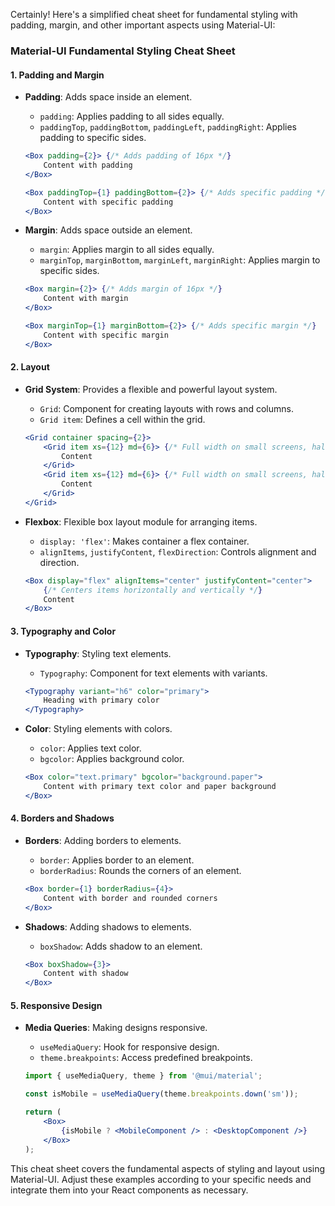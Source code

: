 Certainly! Here's a simplified cheat sheet for fundamental styling with padding, margin, and other important aspects using Material-UI:

### Material-UI Fundamental Styling Cheat Sheet

#### 1. Padding and Margin

- **Padding**: Adds space inside an element.
  - `padding`: Applies padding to all sides equally.
  - `paddingTop`, `paddingBottom`, `paddingLeft`, `paddingRight`: Applies padding to specific sides.

  ```jsx
  <Box padding={2}> {/* Adds padding of 16px */}
      Content with padding
  </Box>

  <Box paddingTop={1} paddingBottom={2}> {/* Adds specific padding */}
      Content with specific padding
  </Box>
  ```

- **Margin**: Adds space outside an element.
  - `margin`: Applies margin to all sides equally.
  - `marginTop`, `marginBottom`, `marginLeft`, `marginRight`: Applies margin to specific sides.

  ```jsx
  <Box margin={2}> {/* Adds margin of 16px */}
      Content with margin
  </Box>

  <Box marginTop={1} marginBottom={2}> {/* Adds specific margin */}
      Content with specific margin
  </Box>
  ```

#### 2. Layout

- **Grid System**: Provides a flexible and powerful layout system.
  - `Grid`: Component for creating layouts with rows and columns.
  - `Grid item`: Defines a cell within the grid.

  ```jsx
  <Grid container spacing={2}>
      <Grid item xs={12} md={6}> {/* Full width on small screens, half on medium */}
          Content
      </Grid>
      <Grid item xs={12} md={6}> {/* Full width on small screens, half on medium */}
          Content
      </Grid>
  </Grid>
  ```

- **Flexbox**: Flexible box layout module for arranging items.
  - `display: 'flex'`: Makes container a flex container.
  - `alignItems`, `justifyContent`, `flexDirection`: Controls alignment and direction.

  ```jsx
  <Box display="flex" alignItems="center" justifyContent="center">
      {/* Centers items horizontally and vertically */}
      Content
  </Box>
  ```

#### 3. Typography and Color

- **Typography**: Styling text elements.
  - `Typography`: Component for text elements with variants.

  ```jsx
  <Typography variant="h6" color="primary">
      Heading with primary color
  </Typography>
  ```

- **Color**: Styling elements with colors.
  - `color`: Applies text color.
  - `bgcolor`: Applies background color.

  ```jsx
  <Box color="text.primary" bgcolor="background.paper">
      Content with primary text color and paper background
  </Box>
  ```

#### 4. Borders and Shadows

- **Borders**: Adding borders to elements.
  - `border`: Applies border to an element.
  - `borderRadius`: Rounds the corners of an element.

  ```jsx
  <Box border={1} borderRadius={4}>
      Content with border and rounded corners
  </Box>
  ```

- **Shadows**: Adding shadows to elements.
  - `boxShadow`: Adds shadow to an element.

  ```jsx
  <Box boxShadow={3}>
      Content with shadow
  </Box>
  ```

#### 5. Responsive Design

- **Media Queries**: Making designs responsive.
  - `useMediaQuery`: Hook for responsive design.
  - `theme.breakpoints`: Access predefined breakpoints.

  ```jsx
  import { useMediaQuery, theme } from '@mui/material';

  const isMobile = useMediaQuery(theme.breakpoints.down('sm'));

  return (
      <Box>
          {isMobile ? <MobileComponent /> : <DesktopComponent />}
      </Box>
  );
  ```

This cheat sheet covers the fundamental aspects of styling and layout using Material-UI. Adjust these examples according to your specific needs and integrate them into your React components as necessary.